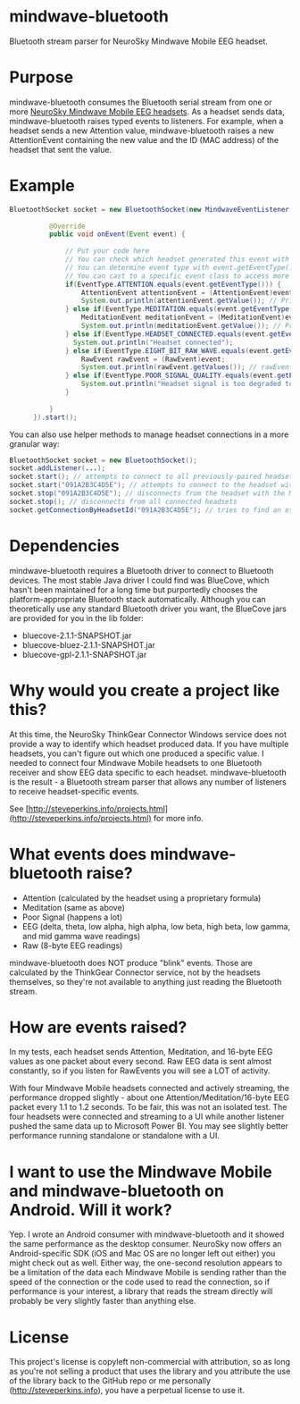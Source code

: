 # mindwave-bluetooth
Bluetooth stream parser for NeuroSky Mindwave Mobile EEG headset.

Purpose
========
mindwave-bluetooth consumes the Bluetooth serial stream from one or more [NeuroSky Mindwave Mobile EEG headsets](http://amzn.to/1c9lEeU). As a headset sends data, mindwave-bluetooth raises typed events to listeners. For example, when a headset sends a new Attention value, mindwave-bluetooth raises a new AttentionEvent containing the new value and the ID (MAC address) of the headset that sent the value.

Example
========
```java
BluetoothSocket socket = new BluetoothSocket(new MindwaveEventListener() {
		
		  @Override
		  public void onEvent(Event event) {
			
			  // Put your code here
			  // You can check which headset generated this event with event.getDeviceAddress(), which returns the headset's Bluetooth MAC address
			  // You can determine event type with event.getEventType()
			  // You can cast to a specific event class to access more information
			  if(EventType.ATTENTION.equals(event.getEventType())) {
				  AttentionEvent attentionEvent = (AttentionEvent)event;
				  System.out.println(attentionEvent.getValue()); // Prints the headset's Attention percentage from 0 to 100
			  } else if(EventType.MEDITATION.equals(event.getEventType())) {
				  MeditationEvent meditationEvent = (MeditationEvent)event;
				  System.out.println(meditationEvent.getValue()); // Prints the headset's Meditation percentage from 0 to 100
			  } else if(EventType.HEADSET_CONNECTED.equals(event.getEventType())) {
			  	System.out.println("Headset connected");
			  } else if(EventType.EIGHT_BIT_RAW_WAVE.equals(event.getEventType())) {
				  RawEvent rawEvent = (RawEvent)event;
				  System.out.println(rawEvent.getValues()); // rawEvent.getValues() returns an array containing an int value for each brain wave
			  } else if(EventType.POOR_SIGNAL_QUALITY.equals(event.getEventType())) {
				  System.out.println("Headset signal is too degraded to read"); // This event is fired when the headset connection to the user's forehead/ear is too nondeterministic to adequately calculate EEG and Attention/Meditation values
			  }
			
		  }
	  }).start();
```

You can also use helper methods to manage headset connections in a more granular way:
```java
BluetoothSocket socket = new BluetoothSocket();
socket.addListener(...);
socket.start(); // attempts to connect to all previously-paired headsets in range, begins streaming data, and begins raising data events for all headsets
socket.start("091A2B3C4D5E"); // attempts to connect to the headset with the MAC address 091A2B3C4D5E
socket.stop("091A2B3C4D5E"); // disconnects from the headset with the MAC address 091A2B3C4D5E
socket.stop(); // disconnects from all connected headsets
socket.getConnectionByHeadsetId("091A2B3C4D5E"); // tries to find an established connection for the MAC address 091A2B3C4D5E. If found, returns a BluetoothConnection object that gets you access to the raw input and output streams for this headset.
``` 
	
Dependencies
======
mindwave-bluetooth requires a Bluetooth driver to connect to Bluetooth devices. The most stable Java driver I could find was BlueCove, which hasn't been maintained for a long time but purportedly chooses the platform-appropriate Bluetooth stack automatically. Although you can theoretically use any standard Bluetooth driver you want, the BlueCove jars are provided for you in the lib folder:
- bluecove-2.1.1-SNAPSHOT.jar
- bluecove-bluez-2.1.1-SNAPSHOT.jar
- bluecove-gpl-2.1.1-SNAPSHOT.jar


Why would you create a project like this?
======
At this time, the NeuroSky ThinkGear Connector Windows service does not provide a way to identify which headset produced data. If you have multiple headsets, you can't figure out which one produced a specific value. I needed to connect four Mindwave Mobile headsets to one Bluetooth receiver and show EEG data specific to each headset. mindwave-bluetooth is the result - a Bluetooth stream parser that allows any number of listeners to receive headset-specific events.

See [http://steveperkins.info/projects.html](http://steveperkins.info/projects.html) for more info.

What events does mindwave-bluetooth raise?
======
* Attention (calculated by the headset using a proprietary formula)
* Meditation (same as above)
* Poor Signal (happens a lot)
* EEG (delta, theta, low alpha, high alpha, low beta, high beta, low gamma, and mid gamma wave readings)
* Raw (8-byte EEG readings)

mindwave-bluetooth does NOT produce "blink" events. Those are calculated by the ThinkGear Connector service, not by the headsets themselves, so they're not available to anything just reading the Bluetooth stream.

How are events raised?
=====
In my tests, each headset sends Attention, Meditation, and 16-byte EEG values as one packet about every second. Raw EEG data is sent almost constantly, so if you listen for RawEvents you will see a LOT of activity.

With four Mindwave Mobile headsets connected and actively streaming, the performance dropped slightly - about one Attention/Meditation/16-byte EEG packet every 1.1 to 1.2 seconds. To be fair, this was not an isolated test. The four headsets were connected and streaming to a UI while another listener pushed the same data up to Microsoft Power BI. You may see slightly better performance running standalone or standalone with a UI.

I want to use the Mindwave Mobile and mindwave-bluetooth on Android. Will it work?
=====
Yep. I wrote an Android consumer with mindwave-bluetooth and it showed the same performance as the desktop consumer. NeuroSky now offers an Android-specific SDK (iOS and Mac OS are no longer left out either) you might check out as well. Either way, the one-second resolution appears to be a limitation of the data each Mindwave Mobile is sending rather than the speed of the connection or the code used to read the connection, so if performance is your interest, a library that reads the stream directly will probably be very slightly faster than anything else.

License
====
This project's license is copyleft non-commercial with attribution, so as long as you're not selling a product that uses the library and you attribute the use of the library back to the GitHub repo or me personally (http://steveperkins.info), you have a perpetual license to use it.
